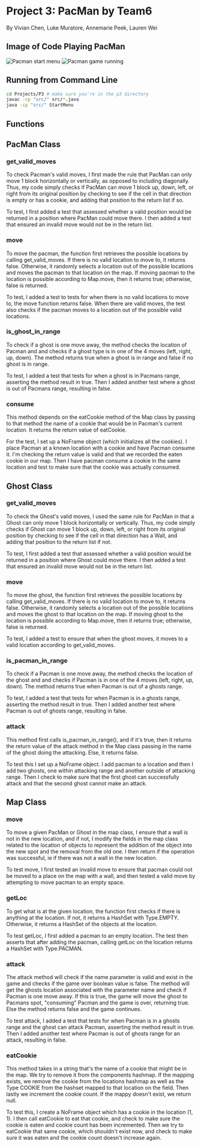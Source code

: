 # Project 3: PacMan by Team6
By Vivian Chen, Luke Muratore, Annemarie Peek, Lauren Wei

## Image of Code Playing PacMan
![Pacman start menu](Projects/P3/src/assets/Screen%20Shot%202022-10-05%20at%208.04.55%20PM.png) ![Pacman game running](Projects/P3/src/assets/Screen%20Shot%202022-10-05%20at%206.58.11%20PM.png)

## Running from Command Line
  ```bash
  cd Projects/P3 # make sure you're in the p3 directory
  javac -cp "src/" src/*.java
  java -cp "src/" StartMenu
  ```
## Functions

## PacMan Class

### get_valid_moves

To check Pacman's valid moves, I first made the rule that PacMan can only move 1 block horizontally or vertically, as opposed to including diagonally. Thus, my code simply checks if PacMan can move 1 block up, down, left, or right from its original position by checking to see if the cell in that direction is empty or has a cookie, and adding that position to the return list if so.

To test, I first added a test that assessed whether a valid position would be returned in a position where PacMan could move there. I then added a test that ensured an invalid move would not be in the return list.

### move

To move the pacman, the function first retrieves the possible locations by calling get_valid_moves. If there is no valid location to move to, it returns false. Otherwise, it randomly selects a location out of the possible locations and moves the pacman to that location on the map. If moving pacman to the location is possible according to Map.move, then it returns true; otherwise, false is returned.

To test, I added a test to tests for when there is no valid locations to move to, the move function returns false. When there are valid moves, the test also checks if the pacman moves to a location out of the possible valid locations.

### is_ghost_in_range

To check if a ghost is one move away, the method checks the location of Pacman and and checks if a ghost type is in one of the 4 moves (left, right, up, down). The method returns true when a ghost is in range and false if no ghost is in range.

To test, I added a test that tests for when a ghost is in Pacmans range, asserting the method result in true. Then I added another test where a ghost is out of Pacmans range, resulting in false. 

### consume

This method depends on the eatCookie method of the Map class by passing to that method the name of a cookie that would be in Pacman's current location. It returns the return value of eatCookie.

For the test, I set up a NoFrame object (which initializes all the cookies). I place Pacman at a known location with a cookie and have Pacman consume it. I'm checking the return value is valid and that we recorded the eaten cookie in our map. Then I have pacman consume a cookie in the same location and test to make sure that the cookie was actually consumed. 

## Ghost Class

### get_valid_moves

To check the Ghost's valid moves, I used the same rule for PacMan in that a Ghost can only move 1 block horizontally or vertically. Thus, my code simply checks if Ghost can move 1 block up, down, left, or right from its original position by checking to see if the cell in that direction has a Wall, and adding that position to the return list if not.

To test, I first added a test that assessed whether a valid position would be returned in a position where Ghost could move there. I then added a test that ensured an invalid move would not be in the return list.

### move

To move the ghost, the function first retrieves the possible locations by calling get_valid_moves. If there is no valid location to move to, it returns false. Otherwise, it randomly selects a location out of the possible locations and moves the ghost to that location on the map. If moving ghost to the location is possible according to Map.move, then it returns true; otherwise, false is returned.

To test, I added a test to ensure that when the ghost moves, it moves to a valid location according to get_valid_moves.

### is_pacman_in_range

To check if a Pacman is one move away, the method checks the location of the ghost and and checks if Pacman is in one of the 4 moves (left, right, up, down). The method returns true when Pacman is out of a ghosts range.

To test, I added a test that tests for when Pacman is in a ghosts range, asserting the method result in true. Then I added another test where Pacman is out of ghosts range, resulting in false.

### attack

This method first calls is_pacman_in_range(), and if it's true, then it returns the return value of the attack method in the Map class passing in the name of the ghost doing the attacking. Else, it returns false. 

To test this I set up a NoFrame object. I add pacman to a location and then I add two ghosts, one within attacking range and another outside of attacking range. Then I check to make sure that the first ghost can successfully attack and that the second ghost cannot make an attack. 

## Map Class

### move

To move a given PacMan or Ghost in the map class, I ensure that a wall is not in the new location, and if not, I modify the fields in the map class related to the location of objects to represent the addition of the object into the new spot and the removal from the old one. I then return if the operation was successful, ie if there was not a wall in the new location.

To test move, I first tested an invalid move to ensure that pacman could not be moved to a place on the map with a wall, and then tested a valid move by attempting to move pacman to an empty space. 

### getLoc

To get what is at the given location, the function first checks if there is anything at the location. If not, it returns a HashSet with Type.EMPTY. Otherwise, it returns a HashSet of the objects at the location.

To test getLoc, I first added a pacman to an empty location. The test then asserts that after adding the pacman, calling getLoc on the location returns a HashSet with Type.PACMAN.

### attack

The attack method will check if the name parameter is valid and exist in the game and checks if the game over boolean value is false. The method will get the ghosts location associated with the parameter name and check if Pacman is one move away. If this is true, the game will move the ghost to Pacmans spot, "consuming" Pacman and the game is over, returning true. Else the method returns false and the game continues. 

To test attack, I added a test that tests for when Pacman is in a ghosts range and the ghost can attack Pacman, asserting the method result in true. Then I added another test where Pacman is out of ghosts range for an attack, resulting in false.

### eatCookie

This method takes in a string that's the name of a cookie that might be in the map. We try to remove it from the components hashmap. If the mapping exists, we remove the cookie from the locations hashmap as well as the Type COOKIE from the hashset mapped to that location on the field. Then lastly we increment the cookie count. If the mappy doesn't exist, we return null.

To test this, I create a NoFrame object which has a cookie in the location (1, 1). I then call eatCookie to eat that cookie, and check to make sure the cookie is eaten and cookie count has been incremented. Then we try to eatCookie that same cookie, which shouldn't exist now, and check to make sure it was eaten and the cookie count doesn't increase again. 